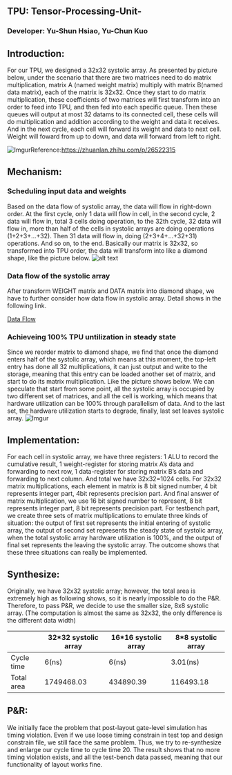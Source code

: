 

TPU: Tensor-Processing-Unit-
-------------------------------------------------------------------------------------------------------
### Developer: Yu-Shun Hsiao, Yu-Chun Kuo

## Introduction: 
For our TPU, we designed a 32x32 systolic array. As presented by picture below, under the scenario that there are two matrices need to do matrix multiplication, matrix A (named weight matrix) multiply with matrix B(named data matrix), each of the matrix is 32x32. Once they start to do matrix multiplication, these coefficients of two matrices will first transform into an order to feed into TPU, and then fed into each specific queue. Then these queues will output at most 32 datams to its connected cell, these cells will do multiplication and addition according to the weight and data it receives. And in the next cycle, each cell will forward its weight and data to next cell. Weight will foward from up to down, and data will forward from left to right.

![Imgur](https://i.imgur.com/lfWEjwv.png)Reference:https://zhuanlan.zhihu.com/p/26522315

## Mechanism:
### Scheduling input data and weights

Based on the data flow of systolic array, the data will flow in right-down order. At the first cycle, only 1 data will flow in cell, in the second cycle, 2 data will flow in, total 3 cells doing operation, to the 32th cycle, 32 data will flow in, more than half of the cells in systolic arrays are doing operations (1+2+3+…+32). Then 31 data will flow in, doing (2+3+4+…+32+31) operations. And so on, to the end. Basically our matrix is 32x32, so transformed into TPU order, the data will transform into like a diamond shape, like the picture below.
![alt text](https://i.imgur.com/aW8mmk6.png)
### Data flow of the systolic array

After transform WEIGHT matrix and DATA matrix into diamond shape, we have to further consider how data flow in systolic array. Detail shows in the following link.

[Data Flow](https://i.imgur.com/xFMkP2C.png)

### Achieveing 100% TPU untilization in steady state
Since we reorder matrix to diamond shape, we find that once the diamond enters half of the systolic array, which means at this moment, the top-left entry has done all 32 multiplications, it can just output and write to the storage, meaning that this entry can be loaded another set of matrix, and start to do its matrix multiplication. Like the picture shows below. We can speculate that start from some point, all the systolic array is occupied by two different set of matrices, and all the cell is working, which means that hardware utilization can be 100% through parallelism of data. And to the last set, the hardware utilization starts to degrade, finally, last set leaves systolic array.
![Imgur](https://i.imgur.com/fDv4Hs4.png)
## Implementation:
For each cell in systolic array, we have three registers: 1 ALU to record the cumulative result, 1 weight-register for storing matrix A’s data and forwarding to next row, 1 data-register for storing matrix B’s data and forwarding to next column. And total we have 32x32=1024 cells. For 32x32 matrix multiplications, each element in matrix is 8 bit signed number, 4 bit represents integer part, 4bit represents precision part. And final answer of matrix multiplication, we use 16 bit signed number to represent, 8 bit represents integer part, 8 bit represents precision part. For testbench part, we create three sets of matrix multiplications to emulate three kinds of situation: the output of first set represents the initial entering of systolic array, the output of second set represents the steady state of systolic array, when the total systolic array hardware utilization is 100%, and the output of final set represents the leaving the systolic array. The outcome shows that these three situations can really be implemented.

## Synthesize:
Originally, we have 32x32 systolic array; however, the total area is extremely high as following shows, so it is nearly impossible to do the P&R. Therefore, to pass P&R, we decide to use the smaller size, 8x8 systolic array.
(The computation is almost the same as 32x32, the only difference is the different data width)

|| 32*32 systolic array |   16*16 systolic array |   8*8 systolic array
---|-----------------------|-------------------------|--------------------
Cycle time  |  6(ns)  |  6(ns) |   3.01(ns)
Total area  |  1749468.03 |   434890.39 |   116493.18


## P&R:
We initially face the problem that post-layout gate-level simulation has timing violation. Even if we use loose timing constrain in test top and design constrain file, we still face the same problem. Thus, we try to re-synthesize and enlarge our cycle time to cycle time 20. The result shows that no more timing violation exists, and all the test-bench data passed, meaning that our functionality of layout works fine.



